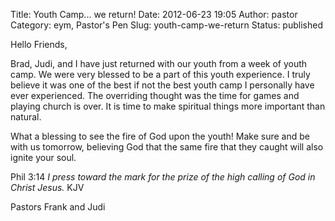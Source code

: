 Title: Youth Camp... we return!
Date: 2012-06-23 19:05
Author: pastor
Category: eym, Pastor's Pen
Slug: youth-camp-we-return
Status: published

Hello Friends,

Brad, Judi, and I have just returned with our youth from a week of youth
camp. We were very blessed to be a part of this youth experience. I
truly believe it was one of the best if not the best youth camp I
personally have ever experienced. The overriding thought was the time
for games and playing church is over. It is time to make spiritual
things more important than natural.

What a blessing to see the fire of God upon the youth! Make sure and be
with us tomorrow, believing God that the same fire that they caught will
also ignite your soul.

Phil 3:14 *I press toward the mark for the prize of the high calling of
God in Christ Jesus.* KJV

Pastors Frank and Judi
